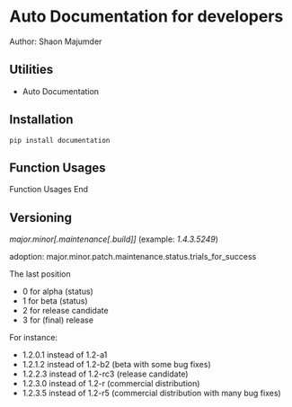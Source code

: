 # Auto Documentation for developers
Author: Shaon Majumder

## Utilities
- Auto Documentation

## Installation
	pip install documentation

## Function Usages

Function Usages End

## Versioning

 *major.minor[.maintenance[.build]]* (example: *1.4.3.5249*) 

adoption: major.minor.patch.maintenance.status.trials_for_success

The last position 

- 0 for alpha (status)
- 1 for beta (status)
- 2 for release candidate
- 3 for (final) release

For instance: 

- 1.2.0.1 instead of 1.2-a1
- 1.2.1.2 instead of 1.2-b2 (beta with some bug fixes)
- 1.2.2.3 instead of 1.2-rc3 (release candidate)
- 1.2.3.0 instead of 1.2-r (commercial distribution)
- 1.2.3.5 instead of 1.2-r5 (commercial distribution with many bug fixes)